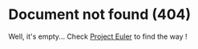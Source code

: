 # Document not found (404)

Well, it's empty... Check [Project Euler](https://turtlesmoke.github.io/) to
find the way !